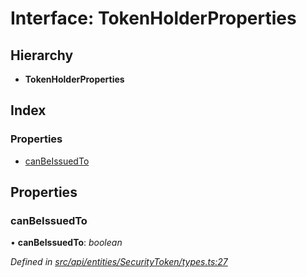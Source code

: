 # Interface: TokenHolderProperties

## Hierarchy

* **TokenHolderProperties**

## Index

### Properties

* [canBeIssuedTo](tokenholderproperties.md#canbeissuedto)

## Properties

###  canBeIssuedTo

• **canBeIssuedTo**: *boolean*

*Defined in [src/api/entities/SecurityToken/types.ts:27](https://github.com/PolymathNetwork/polymesh-sdk/blob/4b9adaf/src/api/entities/SecurityToken/types.ts#L27)*
